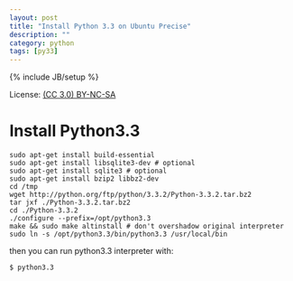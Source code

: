 ```yaml
---
layout: post
title: "Install Python 3.3 on Ubuntu Precise"
description: ""
category: python
tags: [py33]
---
```

{% include JB/setup %}

License: [(CC 3.0) BY-NC-SA](http://creativecommons.org/licenses/by-nc-sa/3.0/)

# Install Python3.3

    sudo apt-get install build-essential
    sudo apt-get install libsqlite3-dev # optional
    sudo apt-get install sqlite3 # optional
    sudo apt-get install bzip2 libbz2-dev
    cd /tmp
    wget http://python.org/ftp/python/3.3.2/Python-3.3.2.tar.bz2
    tar jxf ./Python-3.3.2.tar.bz2
    cd ./Python-3.3.2
    ./configure --prefix=/opt/python3.3
    make && sudo make altinstall # don't overshadow original interpreter
    sudo ln -s /opt/python3.3/bin/python3.3 /usr/local/bin

then you can run python3.3 interpreter with:

    $ python3.3

